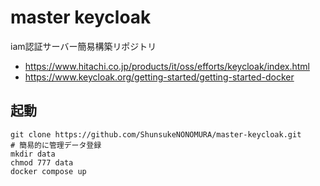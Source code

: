 # master keycloak
iam認証サーバー簡易構築リポジトリ

- https://www.hitachi.co.jp/products/it/oss/efforts/keycloak/index.html
- https://www.keycloak.org/getting-started/getting-started-docker

## 起動
```
git clone https://github.com/ShunsukeNONOMURA/master-keycloak.git
# 簡易的に管理データ登録
mkdir data
chmod 777 data
docker compose up
```
